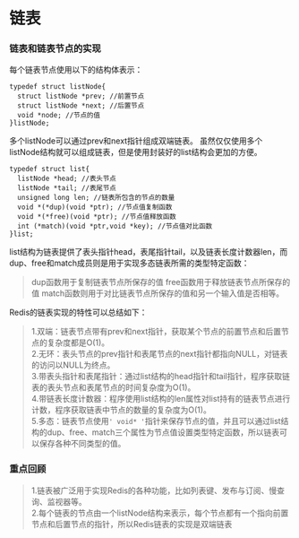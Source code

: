 # 链表
### 链表和链表节点的实现
每个链表节点使用以下的结构体表示：
```
typedef struct listNode{
  struct listNode *prev; //前置节点
  struct listNode *next; //后置节点
  void *node; //节点的值
}listNode;
```
多个listNode可以通过prev和next指针组成双端链表。 
虽然仅仅使用多个listNode结构就可以组成链表，但是使用封装好的list结构会更加的方便。
```
typedef struct list{
  listNode *head; //表头节点
  listNode *tail; //表尾节点
  unsigned long len; //链表所包含的节点的数量
  void *(*dup)(void *ptr); //节点值复制函数
  void *(*free)(void *ptr); //节点值释放函数
  int (*match)(void *ptr,void *key); //节点值对比函数
}list;
```
list结构为链表提供了表头指针head，表尾指针tail，以及链表长度计数器len，而dup、free和match成员则是用于实现多态链表所需的类型特定函数：
>dup函数用于复制链表节点所保存的值
>free函数用于释放链表节点所保存的值
>match函数则用于对比链表节点所保存的值和另一个输入值是否相等。

Redis的链表实现的特性可以总结如下：
> 1.双端：链表节点带有prev和next指针，获取某个节点的前置节点和后置节点的复杂度都是O(1)。  
> 2.无环：表头节点的prev指针和表尾节点的next指针都指向NULL，对链表的访问以NULL为终点。  
> 3.带表头指针和表尾指针：通过list结构的head指针和tail指针，程序获取链表的表头节点和表尾节点的时间复杂度为O(1)。  
> 4.带链表长度计数器：程序使用list结构的len属性对list持有的链表节点进行计数，程序获取链表中节点的数量的复杂度为O(1)。  
> 5.多态：链表节点使用`' void* '`指针来保存节点的值，并且可以通过list结构的dup、free、match三个属性为节点值设置类型特定函数，所以链表可以保存各种不同类型的值。  

### 重点回顾
> 1.链表被广泛用于实现Redis的各种功能，比如列表键、发布与订阅、慢查询、监视器等。  
> 2.每个链表的节点由一个listNode结构来表示，每个节点都有一个指向前置节点和后置节点的指针，所以Redis链表的实现是双端链表
